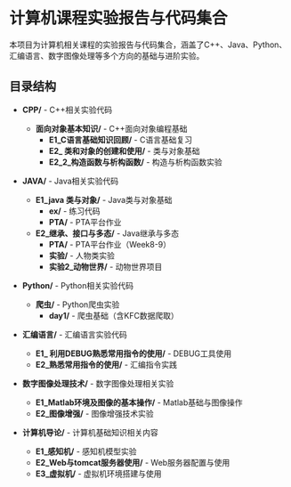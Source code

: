 # 计算机课程实验报告与代码集合

本项目为计算机相关课程的实验报告与代码集合，涵盖了C++、Java、Python、汇编语言、数字图像处理等多个方向的基础与进阶实验。

## 目录结构

- **CPP/** - C++相关实验代码
  - **面向对象基本知识/** - C++面向对象编程基础
    - **E1_C语言基础知识回顾/** - C语言基础复习
    - **E2_ 类和对象的创建和使用/** - 类与对象基础
    - **E2_2_构造函数与析构函数/** - 构造与析构函数实验

- **JAVA/** - Java相关实验代码
  - **E1_java 类与对象/** - Java类与对象基础
    - **ex/** - 练习代码
    - **PTA/** - PTA平台作业
  - **E2_继承、接口与多态/** - Java继承与多态
    - **PTA/** - PTA平台作业（Week8-9）
    - **实验/** - 人物类实验
    - **实验2_动物世界/** - 动物世界项目

- **Python/** - Python相关实验代码
  - **爬虫/** - Python爬虫实验
    - **day1/** - 爬虫基础（含KFC数据爬取）

- **汇编语言/** - 汇编语言实验代码
  - **E1_ 利用DEBUG熟悉常用指令的使用/** - DEBUG工具使用
  - **E2_熟悉常用指令的使用/** - 汇编指令实践

- **数字图像处理技术/** - 数字图像处理相关实验
  - **E1_Matlab环境及图像的基本操作/** - Matlab基础与图像操作
  - **E2_图像增强/** - 图像增强技术实验

- **计算机导论/** - 计算机基础知识相关内容
  - **E1_感知机/** - 感知机模型实验
  - **E2_Web与tomcat服务器使用/** - Web服务器配置与使用
  - **E3_虚拟机/** - 虚拟机环境搭建与使用